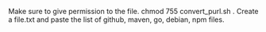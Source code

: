 Make sure to give permission to the file. chmod 755 convert_purl.sh . Create a file.txt and paste the list of github, maven, go, debian, npm files. 
